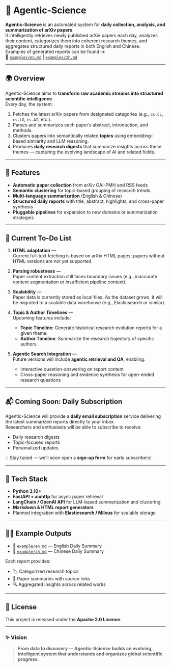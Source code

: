 # 🧠 Agentic-Science

**Agentic-Science** is an automated system for **daily collection, analysis, and summarization of arXiv papers**.  
It intelligently retrieves newly published arXiv papers each day, analyzes their content, categorizes them into coherent research themes, and aggregates structured daily reports in both English and Chinese.  
Examples of generated reports can be found in:  
📄 [`examples/en.md`](examples/en.md) | [`examples/zh.md`](examples/zh.md)

---

## 🌍 Overview

Agentic-Science aims to **transform raw academic streams into structured scientific intelligence**.  
Every day, the system:
1. Fetches the latest arXiv papers from designated categories (e.g., `cs.CL`, `cs.LG`, `cs.AI`, etc.).
2. Parses and summarizes each paper’s abstract, introduction, and methods.
3. Clusters papers into semantically related **topics** using embedding-based similarity and LLM reasoning.
4. Produces **daily research digests** that summarize insights across these themes — capturing the evolving landscape of AI and related fields.

---

## 🚀 Features

- **Automatic paper collection** from arXiv OAI-PMH and RSS feeds  
- **Semantic clustering** for topic-based grouping of research trends  
- **Multi-language summarization** (English & Chinese)  
- **Structured daily reports** with title, abstract, highlights, and cross-paper synthesis  
- **Pluggable pipelines** for expansion to new domains or summarization strategies  

---

## 🧩 Current To-Do List

1. **HTML adaptation** —  
   Current full-text fetching is based on arXiv HTML pages; papers without HTML versions are not yet supported.

2. **Parsing robustness** —  
   Paper content extraction still faces boundary issues (e.g., inaccurate content segmentation or insufficient pipeline context).

3. **Scalability** —  
   Paper data is currently stored as local files. As the dataset grows, it will be migrated to a scalable data warehouse (e.g., Elasticsearch or similar).

4. **Topic & Author Timelines** —  
   Upcoming features include:
   - **Topic Timeline**: Generate historical research evolution reports for a given theme.  
   - **Author Timeline**: Summarize the research trajectory of specific authors.

5. **Agentic Search Integration** —  
   Future versions will include **agentic retrieval and QA**, enabling:
   - Interactive question-answering on report content  
   - Cross-paper reasoning and evidence synthesis for open-ended research questions

---

## 📬 Coming Soon: Daily Subscription

Agentic-Science will provide a **daily email subscription** service delivering the latest summarized reports directly to your inbox.  
Researchers and enthusiasts will be able to subscribe to receive:
- Daily research digests  
- Topic-focused reports  
- Personalized updates  

💡 Stay tuned — we’ll soon open a **sign-up form** for early subscribers!

---

## 🧰 Tech Stack

- **Python 3.10+**
- **FastAPI + aiohttp** for async paper retrieval
- **LangChain / OpenAI API** for LLM-based summarization and clustering
- **Markdown & HTML report generators**
- Planned integration with **Elasticsearch / Milvus** for scalable storage

---

## 🧑‍💻 Example Outputs

- 📘 [`example/en.md`](example/en.md) — English Daily Summary  
- 📗 [`example/zh.md`](example/zh.md) — Chinese Daily Summary  

Each report provides:
- 🏷️ Categorized research topics  
- 🧩 Paper summaries with source links  
- 🔍 Aggregated insights across related works  

---

## 📄 License

This project is released under the **Apache 2.0 License**.

---

### ✨ Vision

> **From data to discovery — Agentic-Science builds an evolving, intelligent system that understands and organizes global scientific progress.**